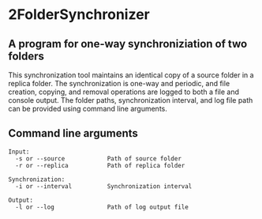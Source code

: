 # 2FolderSynchronizer

## A program for one-way synchroniziation of two folders

This synchronization tool maintains an identical copy of a source folder in a replica folder. The synchronization is one-way and periodic, and file creation, copying, and removal operations are logged to both a file and console output. The folder paths, synchronization interval, and log file path can be provided using command line arguments. 

## Command line arguments
```
Input:
  -s or --source            Path of source folder
  -r or --replica           Path of replica folder

Synchronization:
  -i or --interval          Synchronization interval

Output:
  -l or --log               Path of log output file
```
